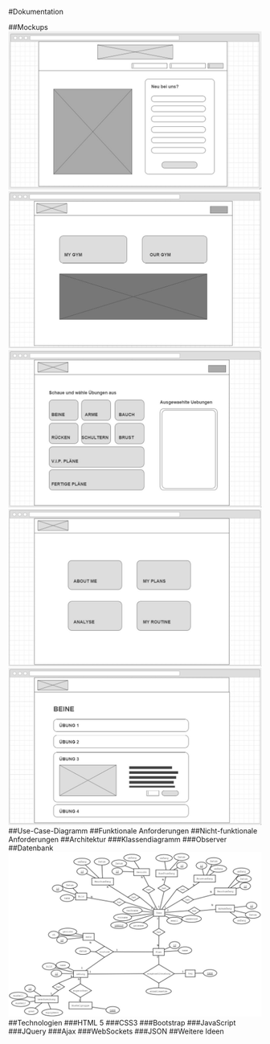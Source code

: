 #Dokumentation





##Mockups
![GitHub login](mockups/logIn.jpg)
![GitHub home](mockups/home.jpg)
![GitHub ourgym](mockups/ourgym.jpg)
![GitHub mygym](mockups/mygym.jpg)
![GitHub uebungen](mockups/uebungen.jpg)
##Use-Case-Diagramm
##Funktionale Anforderungen
##Nicht-funktionale Anforderungen
##Architektur
###Klassendiagramm
###Observer
##Datenbank
![GitHub atGymDB](atGymDB.jpg)
##Technologien
###HTML 5
###CSS3
###Bootstrap
###JavaScript
###JQuery
###Ajax
###WebSockets
###JSON
##Weitere Ideen